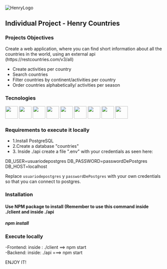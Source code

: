 ![HenryLogo](https://d31uz8lwfmyn8g.cloudfront.net/Assets/logo-henry-white-lg.png)

<h2>Individual Project - Henry Countries</h2>

<h3>Projects Objectives</h3>
  <p>Create a web application, where you can find short information about all the countries in the world, using an external api (https://restcountries.com/v3/all)</p>
<ul>
<li>Create activities per country</li>
<li>Search countries</li>
<li>Filter countries by continent/activities per country</li>
<li>Order countries alphabetically/ activities per season </li>
</ul>


<h3>Tecnologies</h3>
<div>
  <img height="40" src="https://cdn.iconscout.com/icon/free/png-512/free-javascript-1-225993.png?f=avif&w=256" />
  <img height="40" src="https://cdn.iconscout.com/icon/free/png-512/free-react-1-282599.png?f=avif&w=256" />
  <img height="40" src="https://cdn.iconscout.com/icon/free/png-512/free-redux-283024.png?f=avif&w=256" />
  <img height="40" src="https://cdn.iconscout.com/icon/free/png-512/free-html5-40-1175193.png?f=avif&w=256" />
  <img height="40" src="https://cdn.iconscout.com/icon/free/png-512/free-css3-11-1175239.png?f=avif&w=256" />
  <img height="40" src="https://cdn.iconscout.com/icon/free/png-512/free-postgresql-226047.png?f=avif&w=256" />
  <img height="40" src="https://cdn.iconscout.com/icon/free/png-512/free-sequelize-2-1175003.png?f=avif&w=256" />
  <img height="40" src="https://cdn.iconscout.com/icon/free/png-512/free-node-js-3-1174937.png?f=avif&w=256" />
  <img height="40" backgroundcolor="white" src="https://cdn.iconscout.com/icon/free/png-512/free-express-9-1175170.png?f=avif&w=256" />
  
</div>

<h3>Requirements to execute it locally</h3>
<ul>
  <li>1.Install PostgreSQL</li> 
  <li>2.Create a database "countries"</li>
  <li>3. Inside ./api create a file ".env" with your credentials as seen here: </li>
</ul>

 DB_USER=usuariodepostgres
 DB_PASSWORD=passwordDePostgres
 DB_HOST=localhost

Replace `usuariodepostgres` y `passwordDePostgres` with your own credentials so that you can connect to postgres.

<h3>Installation</h3>
<h4>Use NPM package to install (Remember to use this command inside ./client and inside ./api </h4> 
<h5>npm install</h5>

<h3>Execute locally</h3>

<div>
  -Frontend: inside : ./client  ==> npm start
</div>
<div>
  -Backend: inside: ./api ===> npm start
</div>

ENJOY IT!

